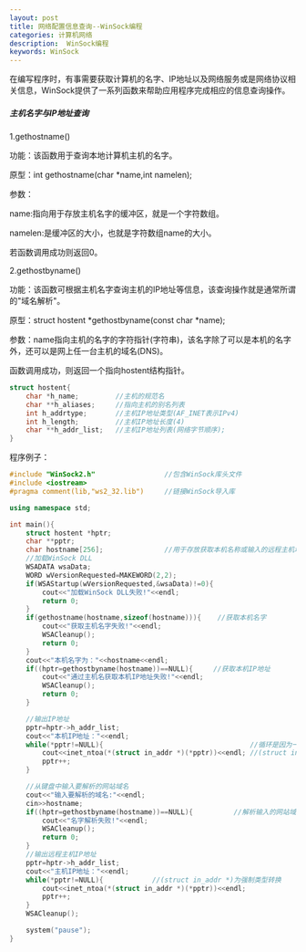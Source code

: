 ```yaml
---
layout: post
title: 网络配置信息查询--WinSock编程
categories: 计算机网络
description:  WinSock编程
keywords: WinSock
---
```


在编写程序时，有事需要获取计算机的名字、IP地址以及网络服务或是网络协议相关信息，WinSock提供了一系列函数来帮助应用程序完成相应的信息查询操作。

##### 主机名字与IP地址查询

1.gethostname()

功能：该函数用于查询本地计算机主机的名字。

原型：int gethostname(char *name,int namelen);

参数：

name:指向用于存放主机名字的缓冲区，就是一个字符数组。

namelen:是缓冲区的大小，也就是字符数组name的大小。

若函数调用成功则返回0。

2.gethostbyname()

功能：该函数可根据主机名字查询主机的IP地址等信息，该查询操作就是通常所谓的"域名解析"。

原型：struct hostent *gethostbyname(const char *name);

参数：name指向主机的名字的字符指针(字符串)，该名字除了可以是本机的名字外，还可以是网上任一台主机的域名(DNS)。

函数调用成功，则返回一个指向hostent结构指针。

```cpp
struct hostent{
	char *h_name;         //主机的规范名
	char **h_aliases;     //指向主机的别名列表
	int h_addrtype;       //主机IP地址类型(AF_INET表示IPv4)
	int h_length;         //主机IP地址长度(4)
	char **h_addr_list;   //主机IP地址列表(网络字节顺序);
}
```

程序例子：

```cpp
#include "WinSock2.h"                 //包含WinSock库头文件
#include <iostream>
#pragma comment(lib,"ws2_32.lib")     //链接WinSock导入库

using namespace std;

int main(){
	struct hostent *hptr;
	char **pptr;
	char hostname[256];               //用于存放获取本机名称或输入的远程主机域名
	//加载WinSock DLL
	WSADATA wsaData;
	WORD wVersionRequested=MAKEWORD(2,2);
	if(WSAStartup(wVersionRequested,&wsaData)!=0){
		cout<<"加载WinSock DLL失败!"<<endl;
		return 0;
	}
	if(gethostname(hostname,sizeof(hostname))){    //获取本机名字
		cout<<"获取主机名字失败!"<<endl;
		WSACleanup();
		return 0;
	}
	cout<<"本机名字为："<<hostname<<endl;
	if((hptr=gethostbyname(hostname))==NULL){     //获取本机IP地址
		cout<<"通过主机名获取本机IP地址失败!"<<endl;
		WSACleanup();
		return 0;
	}

	//输出IP地址
	pptr=hptr->h_addr_list;
	cout<<"本机IP地址："<<endl;                              
	while(*pptr!=NULL){                                    //循环是因为一个主机可能存在多个IP地址
		cout<<inet_ntoa(*(struct in_addr *)(*pptr))<<endl; //(struct in_addr *)为强制类型转换
		pptr++;
	}

	//从键盘中输入要解析的网站域名
	cout<<"输入要解析的域名:"<<endl;
	cin>>hostname;
	if((hptr=gethostbyname(hostname))==NULL){          //解析输入的网站域名
		cout<<"名字解析失败!"<<endl;
		WSACleanup();
		return 0;
	}
	//输出远程主机IP地址
	pptr=hptr->h_addr_list;
	cout<<"主机IP地址："<<endl;
	while(*pptr!=NULL){            //(struct in_addr *)为强制类型转换
		cout<<inet_ntoa(*(struct in_addr *)(*pptr))<<endl;  
		pptr++;
	}
	WSACleanup();

	system("pause");
}
```








